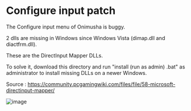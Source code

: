 # Configure input patch

The Configure input menu of Onimusha is buggy.

2 dlls are missing in Windows since Windows Vista (dimap.dll and diactfrm.dll).

These are the DirectInput Mapper DLLs.

To solve it, download this directory and run "install (run as admin) .bat" as administrator to install missing DLLs on a newer Windows.

Source : https://community.pcgamingwiki.com/files/file/58-microsoft-directinput-mapper/

![image](https://user-images.githubusercontent.com/5740369/140755030-882cac2b-89f0-4b14-8c95-096da3573139.png)
